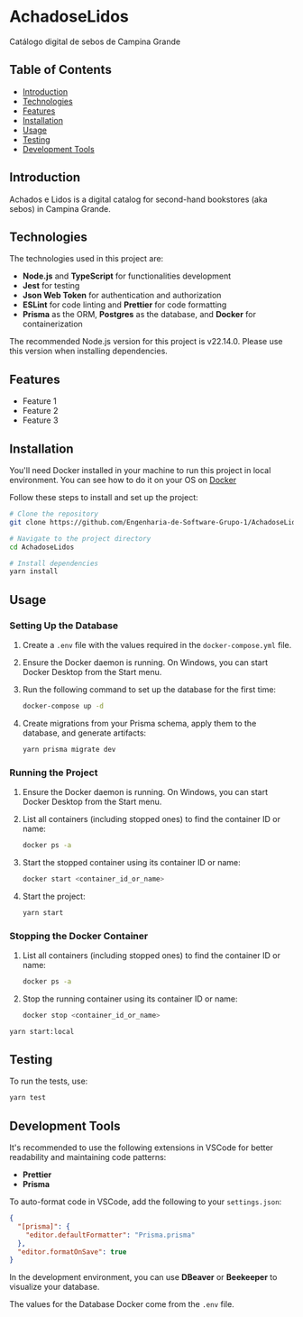 # AchadoseLidos

Catálogo digital de sebos de Campina Grande

## Table of Contents

- [Introduction](#introduction)
- [Technologies](#technologies)
- [Features](#features)
- [Installation](#installation)
- [Usage](#usage)
- [Testing](#testing)
- [Development Tools](#development-tools)

## Introduction

Achados e Lidos is a digital catalog for second-hand bookstores (aka sebos) in Campina Grande.

## Technologies

The technologies used in this project are:

- **Node.js** and **TypeScript** for functionalities development
- **Jest** for testing
- **Json Web Token** for authentication and authorization
- **ESLint** for code linting and **Prettier** for code formatting
- **Prisma** as the ORM, **Postgres** as the database, and **Docker** for containerization

The recommended Node.js version for this project is v22.14.0. Please use this version when installing dependencies.

## Features

- Feature 1
- Feature 2
- Feature 3

## Installation

You'll need Docker installed in your machine to run this project in local environment. You can see how to do it on your OS on [Docker](https://www.docker.com/)

Follow these steps to install and set up the project:

```bash
# Clone the repository
git clone https://github.com/Engenharia-de-Software-Grupo-1/AchadoseLidos-Back.git

# Navigate to the project directory
cd AchadoseLidos

# Install dependencies
yarn install
```

## Usage

### Setting Up the Database

1. Create a `.env` file with the values required in the `docker-compose.yml` file.
2. Ensure the Docker daemon is running. On Windows, you can start Docker Desktop from the Start menu.
3. Run the following command to set up the database for the first time:

   ```bash
   docker-compose up -d
   ```

4. Create migrations from your Prisma schema, apply them to the database, and generate artifacts:

   ```bash
   yarn prisma migrate dev
   ```

### Running the Project

1. Ensure the Docker daemon is running. On Windows, you can start Docker Desktop from the Start menu.

2. List all containers (including stopped ones) to find the container ID or name:

   ```bash
   docker ps -a
   ```

3. Start the stopped container using its container ID or name:

   ```bash
   docker start <container_id_or_name>
   ```

4. Start the project:

   ```bash
   yarn start
   ```

### Stopping the Docker Container

1. List all containers (including stopped ones) to find the container ID or name:

   ```bash
   docker ps -a
   ```

2. Stop the running container using its container ID or name:

   ```bash
   docker stop <container_id_or_name>
   ```

```bash
yarn start:local
```

## Testing

To run the tests, use:

```bash
yarn test
```

## Development Tools

It's recommended to use the following extensions in VSCode for better readability and maintaining code patterns:

- **Prettier**
- **Prisma**

To auto-format code in VSCode, add the following to your `settings.json`:

```json
{
  "[prisma]": {
    "editor.defaultFormatter": "Prisma.prisma"
  },
  "editor.formatOnSave": true
}
```

In the development environment, you can use **DBeaver** or **Beekeeper** to visualize your database.

The values for the Database Docker come from the `.env` file.
